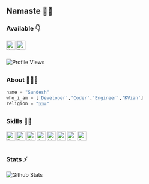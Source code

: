 ## Namaste 🙏🏻


### Available 👇
<p>
  <a href="https://www.linkedin.com/in/sandeshsg6/">
    <img align="left" alt="Sandesh LinkedIN" width="24px" src="https://cdn.jsdelivr.net/npm/simple-icons@v3/icons/linkedin.svg" />
    
   <a href="https://telegram.dog/dronefill">
    <img align="left" alt="Sandesh Telegram" width="24px" src="https://cdn.jsdelivr.net/npm/simple-icons@3.2.0/icons/telegram.svg" />
  </a>
</p>
</br>
</br>

![Profile Views](https://hits.seeyoufarm.com/api/count/incr/badge.svg?url=https://github.com/sandeshsg6/&title=Profile%20Views)
##   
### About 🙋🏻‍♂️
```python
name = "Sandesh"
who_i_am = ['Developer','Coder','Engineer','KVian']
religion = "🇮🇳"
```

##
### Skills 👨‍💻

<img align="left" alt="Python" width="24px" src="https://cdn.jsdelivr.net/npm/simple-icons@3.2.0/icons/python.svg" />
<img align="left" alt="Dart" width="24px" src="https://cdn.jsdelivr.net/npm/simple-icons@3.2.0/icons/dart.svg" />
<img align="left" alt="GitHub" width="24px" src="https://cdn.jsdelivr.net/npm/simple-icons@3.2.0/icons/github.svg" />
<img align="left" alt="Android" width="24px" src="https://cdn.jsdelivr.net/npm/simple-icons@3.2.0/icons/android.svg" />
<img align="left" alt="MySQL" width="24px" src="https://cdn.jsdelivr.net/npm/simple-icons@3.2.0/icons/mysql.svg" />
<img align="left" alt="JavaScript" width="24px" src="https://cdn.jsdelivr.net/npm/simple-icons@3.2.0/icons/javascript.svg" />
<img align="left" alt="C" width="24px" src="https://cdn.jsdelivr.net/npm/simple-icons@3.2.0/icons/c.svg" />
<img align="left" alt="C++" width="24px" src="https://cdn.jsdelivr.net/npm/simple-icons@3.2.0/icons/cplusplus.svg" />
</br>
</br>

##
### Stats ⚡️

![Github Stats](https://github-stats-alpha.vercel.app/api/?username=sandeshsg6&tc=333&ic=333)
